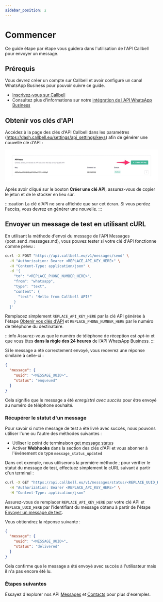 ```yaml
---
sidebar_position: 2
---
```


# Commencer

Ce guide étape par étape vous guidera dans l'utilisation de l'API Callbell pour envoyer un message.

## Prérequis

Vous devrez créer un compte sur Callbell et avoir configuré un canal WhatsApp Business pour pouvoir suivre ce guide.

- [Inscrivez-vous sur Callbell](https://dash.callbell.eu/users/sign_up)
- Consultez plus d'informations sur notre [intégration de l'API WhatsApp Business](https://callbellsupport.zendesk.com/hc/en-us/articles/360007805898-How-to-integrate-WhatsApp-into-Callbell-through-the-WhatsApp-Business-APIs)

## Obtenir vos clés d'API

Accédez à la page des clés d'API Callbell dans les paramètres (https://dash.callbell.eu/settings/api_settings/keys) afin de générer une nouvelle clé d'API :

![create_api_key](./assets/create_api_key_1.jpg)

Après avoir cliqué sur le bouton **Créer une clé API**, assurez-vous de copier le jeton et de le stocker en lieu sûr.

:::caution
La clé d'API ne sera affichée que sur cet écran. Si vous perdez l'accès, vous devrez en générer une nouvelle.
:::

## Envoyer un message de test en utilisant cURL

En utilisant la méthode d'envoi du message de l'API Messages (post_send_messages.md), vous pouvez tester si votre clé d'API fonctionne comme prévu :

```bash
curl -X POST "https://api.callbell.eu/v1/messages/send" \
  -H "Authorization: Bearer <REPLACE_API_KEY_HERE>" \
  -H "Content-Type: application/json" \
  -d '{
    "to": "<REPLACE_PHONE_NUMBER_HERE>",
    "from": "whatsapp",
    "type": "text",
    "content": {
      "text": "Hello from Callbell API!"
    }
  }'
```

Remplacez simplement `REPLACE_API_KEY_HERE` par la clé API générée à l'étape [Obtenir vos clés d'API](#obtenir-vos-clés-dapi) et `REPLACE_PHONE_NUMBER_HERE` par le numéro de téléphone du destinataire.

:::info
Assurez-vous que le numéro de téléphone de réception est _opt-in_ et que vous êtes **dans la règle des 24 heures** de l'API WhatsApp Business.
:::

Si le message a été correctement envoyé, vous recevrez une réponse similaire à celle-ci :

```json
{
  "message": {
    "uuid": "<MESSAGE_UUID>",
    "status": "enqueued"
  }
}
```

Cela signifie que le message a été _enregistré avec succès_ pour être envoyé au numéro de téléphone souhaité.

### Récupérer le statut d'un message

Pour savoir si notre message de test a été livré avec succès, nous pouvons utiliser l'une ou l'autre des méthodes suivantes :

- Utiliser le point de terminaison [get message status](/api/reference/messages_api/get_message_status.md)
- Activer **Webhooks** dans la section des clés d'API et vous abonner à l'événement de type `message_status_updated`

Dans cet exemple, nous utiliserons la première méthode ; pour vérifier le statut du message de test, effectuez simplement le cURL suivant à partir d'un terminal :

```bash
curl -X GET "https://api.callbell.eu/v1/messages/status/<REPLACE_UUID_HERE>" \
  -H "Authorization: Bearer <REPLACE_API_KEY_HERE>" \
  -H "Content-Type: application/json"
```

Assurez-vous de remplacer `REPLACE_API_KEY_HERE` par votre clé API et `REPLACE_UUID_HERE` par l'identifiant du message obtenu à partir de l'étape [Envoyer un message de test](#envoyer-un-message-de-test-en-utilisant-curl).

Vous obtiendrez la réponse suivante :

```json
{
  "message": {
    "uuid": "<MESSAGE_UUID>",
    "status": "delivered"
  }
}
```

Cela confirme que le message a été envoyé avec succès à l'utilisateur mais il n'a pas encore été lu.

### Étapes suivantes

Essayez d'explorer nos API [Messages](/api/reference/messages_api/introduction.md) et [Contacts](/api/reference/contacts_api/introduction.md) pour plus d'exemples.